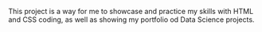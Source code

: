 This project is a way for me to showcase and practice my skills with HTML and CSS coding, as well as showing my portfolio od Data Science projects.
